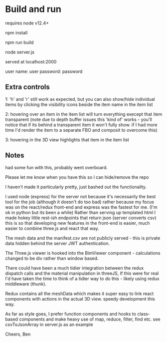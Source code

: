 # Build and run
requires node v12.4+

npm install

npm run build

node server.js

served at localhost:2000

user name: user
password: password

## Extra controls
1: 'h' and 'r' still work as expected, but you can also show/hide individual items by clicking the visibility icons beside the item name in the item list 

2: hovering over an item in the item list will turn everything execept that item transparent
(note due to depth buffer issues this 'kind of' works - you'll notice that if its behind a transparent item it won't fully show. if I had more time I'd render the item to a separate FBO and composit to overcome this)

3: hovering in the 3D view highlights that item in the item list


## Notes
had some fun with this, probably went overboard.

Please let me know when you have this so I can hide/remove the repo

I haven't made it particularly pretty, just bashed out the functionality.

I used node (express) for the server not because it's necessarily the best tool for the job (although it doesn't do too bad)
rather because my focus was on the react/redux front-end and express was the fastest for me. (I'm ok in python but its been a while)
Rather than serving up templated html I made hokey little rest-ish endpoints that return json (server converts csv)
this is so that developing new features in the front-end is easier, much easier to combine three.js and react that way.

The mesh data and the manifest.csv are not publicly served - this is private data hidden behind the server JWT authentication.

The Three.js viewer is hooked into the BimViewer component - calculations changed to be div rather than window based.

There could have been a much tidier integration between the redux dispatch calls and the material manipulation in threeJS,
If this were for real I'd have taken the time to think of a tidier way to do this - likely using redux middleware (thunk).

Redux contains all the meshData which makes it super easy to link react components with actions in the actual 3D view.
speedy development this way.

As far as style goes, I prefer function components and hooks to class-based components and make heavy use of map, reduce, filter, find etc. 
see csvToJsonArray in server.js as an example

Cheers,
Ben

